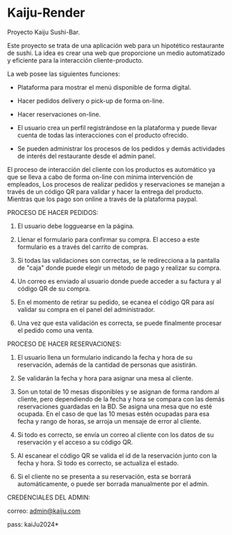 # Kaiju-Render
Proyecto Kaiju Sushi-Bar.

Este proyecto se trata de una aplicación web para un hipotético restaurante de sushi.
La idea es crear una web que proporcione un medio automatizado y eficiente para la interacción cliente-producto.


La web posee las siguientes funciones:


- Plataforma para mostrar el menú disponible de forma digital.

- Hacer pedidos delivery o pick-up de forma on-line.

- Hacer reservaciones on-line.

- El usuario crea un perfil registrándose en la plataforma y puede llevar cuenta de todas las interacciones con el producto ofrecido.

- Se pueden administrar los procesos de los pedidos y demás actividades de interés del restaurante desde el admin panel.



El proceso de interacción del cliente con los productos es automático ya que se lleva a cabo de forma on-line con mínima intervención de empleados, Los procesos de realizar pedidos y reservaciones se manejan a través de un código QR para validar y hacer la entrega del producto. Mientras que los pago son online a través de la plataforma paypal.



PROCESO DE HACER PEDIDOS:

1. El usuario debe logguearse en la página.

2. Llenar el formulario para confirmar su compra. El acceso a este formulario es a través del carrito de compras.

3. Si todas las validaciones son correctas, se le redirecciona a la pantalla de "caja" donde puede elegir un método de pago y realizar su compra.

4. Un correo es enviado al usuario donde puede acceder a su factura y al código QR de su compra.

5. En el momento de retirar su pedido, se ecanea el código QR para así validar su compra en el panel del administrador.

6. Una vez que esta validación es correcta, se puede finalmente procesar el pedido como una venta.




PROCESO DE HACER RESERVACIONES:

1. El usuario llena un formulario indicando la fecha y hora de su reservación, además de la cantidad de personas que asistirán.

2. Se validarán la fecha y hora para asignar una mesa al cliente.

3. Son un total de 10 mesas disponibles y se asignan de forma random al cliente, pero dependiendo de la fecha y hora se compara con las demás reservaciones guardadas en la BD. Se asigna una mesa que no esté ocupada. En el caso de que las 10 mesas estén ocupadas para esa fecha y rango de horas, se arroja un mensaje de error al cliente.

4. Si todo es correcto, se envía un correo al cliente con los datos de su reservación y el acceso a su código QR.

5. Al escanear el código QR se valida el id de la reservación junto con la fecha y hora. Si todo es correcto, se actualiza el estado.

6. Si el cliente no se presenta a su reservación, esta se borrará automáticamente, o puede ser borrada manualmente por el admin.



CREDENCIALES DEL ADMIN:

correo: admin@kaiju.com

pass: kaiJu2024*

